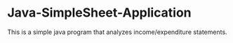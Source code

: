 # Java-SimpleSheet-Application
This is a simple java program that analyzes income/expenditure statements.
